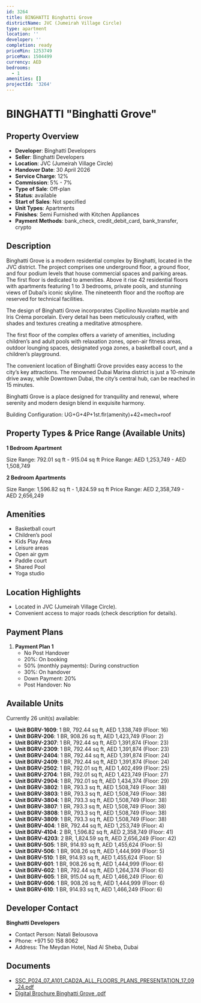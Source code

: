 ```yaml
---
id: 3264
title: BINGHATTI Binghatti Grove
districtName: JVC (Jumeirah Village Circle)
type: apartment
location: ''
developer: ''
completion: ready
priceMin: 1253749
priceMax: 1504499
currency: AED
bedrooms:
  - 1
amenities: []
projectId: '3264'
---
```


# BINGHATTI "Binghatti Grove"

## Property Overview
- **Developer**: Binghatti Developers
- **Seller**: Binghatti Developers
- **Location**: JVC (Jumeirah Village Circle)
- **Handover Date**: 30 April 2026
- **Service Charge**: 12%
- **Commission**: 5% - 7%
- **Type of Sale**: Off-plan
- **Status**: available
- **Start of Sales**: Not specified
- **Unit Types**: Apartments
- **Finishes**: Semi Furnished with Kitchen Appliances
- **Payment Methods**: bank_check, credit_debit_card, bank_transfer, crypto

## Description
Binghatti Grove is a modern residential complex by Binghatti, located in the JVC district. The project comprises one underground floor, a ground floor, and four podium levels that house commercial spaces and parking areas. The first floor is dedicated to amenities. Above it rise 42 residential floors with apartments featuring 1 to 3 bedrooms, private pools, and stunning views of Dubai’s iconic skyline. The nineteenth floor and the rooftop are reserved for technical facilities.

The design of Binghatti Grove incorporates Cipollino Nuvolato marble and Iris Crèma porcelain. Every detail has been meticulously crafted, with shades and textures creating a meditative atmosphere.

The first floor of the complex offers a variety of amenities, including children’s and adult pools with relaxation zones, open-air fitness areas, outdoor lounging spaces, designated yoga zones, a basketball court, and a children’s playground.

The convenient location of Binghatti Grove provides easy access to the city’s key attractions. The renowned Dubai Marina district is just a 10-minute drive away, while Downtown Dubai, the city’s central hub, can be reached in 15 minutes.

Binghatti Grove is a place designed for tranquility and renewal, where serenity and modern design blend in exquisite harmony.

Building Configuration:  UG+G+4P+1st.flr(amenity)+42+mech+roof

## Property Types & Price Range (Available Units)
**1 Bedroom Apartment**

Size Range: 792.01 sq ft - 915.04 sq ft
Price Range: AED 1,253,749 - AED 1,508,749

**2 Bedroom Apartments**

Size Range: 1,596.82 sq ft - 1,824.59 sq ft
Price Range: AED 2,358,749 - AED 2,656,249

## Amenities
- Basketball court
- Children’s pool
- Kids Play Area
- Leisure areas
- Open air gym
- Paddle court
- Shared Pool
- Yoga studio

## Location Highlights
- Located in JVC (Jumeirah Village Circle).
- Convenient access to major roads (check description for details).

## Payment Plans
1. **Payment Plan 1**
   - No Post Handover
   - 20%: On booking
   - 50% (monthly payments): During construction
   - 30%: On handover
   - Down Payment: 20%
   - Post Handover: No

## Available Units
Currently 26 unit(s) available:
- **Unit BGRV-1609**: 1 BR, 792.44 sq ft, AED 1,338,749 (Floor: 16)
- **Unit BGRV-206**: 1 BR, 908.26 sq ft, AED 1,423,749 (Floor: 2)
- **Unit BGRV-2307**: 1 BR, 792.44 sq ft, AED 1,391,874 (Floor: 23)
- **Unit BGRV-2309**: 1 BR, 792.44 sq ft, AED 1,391,874 (Floor: 23)
- **Unit BGRV-2404**: 1 BR, 792.44 sq ft, AED 1,391,874 (Floor: 24)
- **Unit BGRV-2409**: 1 BR, 792.44 sq ft, AED 1,391,874 (Floor: 24)
- **Unit BGRV-2502**: 1 BR, 792.01 sq ft, AED 1,402,499 (Floor: 25)
- **Unit BGRV-2704**: 1 BR, 792.01 sq ft, AED 1,423,749 (Floor: 27)
- **Unit BGRV-2904**: 1 BR, 792.01 sq ft, AED 1,434,374 (Floor: 29)
- **Unit BGRV-3802**: 1 BR, 793.3 sq ft, AED 1,508,749 (Floor: 38)
- **Unit BGRV-3803**: 1 BR, 793.3 sq ft, AED 1,508,749 (Floor: 38)
- **Unit BGRV-3804**: 1 BR, 793.3 sq ft, AED 1,508,749 (Floor: 38)
- **Unit BGRV-3807**: 1 BR, 793.3 sq ft, AED 1,508,749 (Floor: 38)
- **Unit BGRV-3808**: 1 BR, 793.3 sq ft, AED 1,508,749 (Floor: 38)
- **Unit BGRV-3809**: 1 BR, 793.3 sq ft, AED 1,508,749 (Floor: 38)
- **Unit BGRV-404**: 1 BR, 792.44 sq ft, AED 1,253,749 (Floor: 4)
- **Unit BGRV-4104**: 2 BR, 1,596.82 sq ft, AED 2,358,749 (Floor: 41)
- **Unit BGRV-4203**: 2 BR, 1,824.59 sq ft, AED 2,656,249 (Floor: 42)
- **Unit BGRV-505**: 1 BR, 914.93 sq ft, AED 1,455,624 (Floor: 5)
- **Unit BGRV-506**: 1 BR, 908.26 sq ft, AED 1,444,999 (Floor: 5)
- **Unit BGRV-510**: 1 BR, 914.93 sq ft, AED 1,455,624 (Floor: 5)
- **Unit BGRV-601**: 1 BR, 908.26 sq ft, AED 1,444,999 (Floor: 6)
- **Unit BGRV-602**: 1 BR, 792.44 sq ft, AED 1,264,374 (Floor: 6)
- **Unit BGRV-605**: 1 BR, 915.04 sq ft, AED 1,466,249 (Floor: 6)
- **Unit BGRV-606**: 1 BR, 908.26 sq ft, AED 1,444,999 (Floor: 6)
- **Unit BGRV-610**: 1 BR, 914.93 sq ft, AED 1,466,249 (Floor: 6)

## Developer Contact
**Binghatti Developers**
- Contact Person: Natali Belousova
- Phone: +971 50 158 8062
- Address: The Meydan Hotel, Nad Al Sheba, Dubai

## Documents
- [SSC_P024_07_A101_CAD2A_ALL_FLOORS_PLANS_PRESENTATION_17_09_24.pdf](https://cdn.geniemap.net/2024/10/07/NglcRUwIgrl2MWWiyoTtVH8gSsOJqZwLX6UuWWiI.pdf)
- [Digital Brochure Binghatti Grove .pdf](https://cdn.geniemap.net/2024/10/07/2SC0x00LpY88vq0swba4bCGNLn1c4p7OiHd6ZGQ8.pdf)
